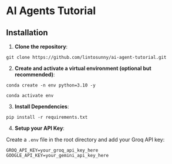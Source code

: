 # AI Agents Tutorial

## Installation

1. **Clone the repository**:

```
git clone https://github.com/lintosunny/ai-agent-tutorial.git
```

2. **Create and activate a virtual environment (optional but recommended)**:

```
conda create -n env python=3.10 -y
```

```
conda activate env
```

3. **Install Dependencies**:

```
pip install -r requirements.txt
```

4. **Setup your API Key**:

Create a ```.env``` file in the root directory and add your Groq API key:

```
GROQ_API_KEY=your_groq_api_key_here
GOOGLE_API_KEY=your_gemini_api_key_here
```
